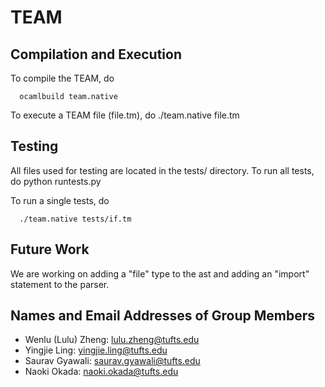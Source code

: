 # TEAM

## Compilation and Execution

To compile the TEAM, do

      ocamlbuild team.native

To execute a TEAM file (file.tm), do
./team.native file.tm

## Testing

All files used for testing are located in the tests/ directory. To run all tests, do
python runtests.py

To run a single tests, do

      ./team.native tests/if.tm

## Future Work

We are working on adding a "file" type to the ast and adding an "import" statement to the parser.

## Names and Email Addresses of Group Members

- Wenlu (Lulu) Zheng: <lulu.zheng@tufts.edu>
- Yingjie Ling: <yingjie.ling@tufts.edu>
- Saurav Gyawali: <saurav.gyawali@tufts.edu>
- Naoki Okada: <naoki.okada@tufts.edu>
